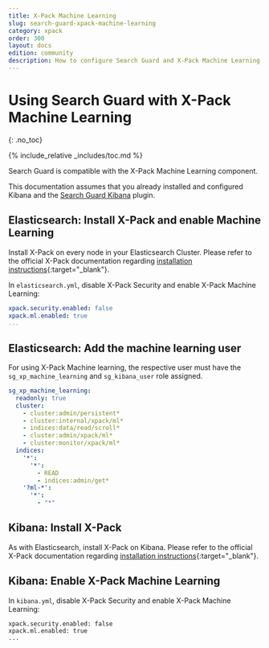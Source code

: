```yaml
---
title: X-Pack Machine Learning
slug: search-guard-xpack-machine-learning
category: xpack
order: 300
layout: docs
edition: community
description: How to configure Search Guard and X-Pack Machine Learning for Elasticsearch
---
```

<!---
Copyright 2017 floragunn GmbH
-->
# Using Search Guard with X-Pack Machine Learning
{: .no_toc}

{% include_relative _includes/toc.md %}

Search Guard is compatible with the X-Pack Machine Learning component. 

This documentation assumes that you already installed and configured Kibana and the [Search Guard Kibana](kibana_installation.md) plugin.

## Elasticsearch: Install X-Pack and enable Machine Learning

Install X-Pack on every node in your Elasticsearch Cluster. Please refer to the official X-Pack documentation regarding [installation instructions](https://www.elastic.co/guide/en/x-pack/current/installing-xpack.html){:target="_blank"}.

In `elasticsearch.yml`, disable X-Pack Security and enable X-Pack Machine Learning:


```yaml
xpack.security.enabled: false
xpack.ml.enabled: true
...
```

## Elasticsearch: Add the machine learning user

For using X-Pack Machine learning, the respective user must have the `sg_xp_machine_learning` and `sg_kibana_user` role assigned.

```yaml
sg_xp_machine_learning:
  readonly: true
  cluster:
    - cluster:admin/persistent*
    - cluster:internal/xpack/ml*
    - indices:data/read/scroll*
    - cluster:admin/xpack/ml*
    - cluster:monitor/xpack/ml*
  indices:
    '*':
      '*':
        - READ
        - indices:admin/get*
    '?ml-*':
      '*':
        - "*"
```

## Kibana: Install X-Pack

As with Elasticsearch, install X-Pack on Kibana. Please refer to the official X-Pack documentation regarding [installation instructions](https://www.elastic.co/guide/en/x-pack/current/installing-xpack.html){:target="_blank"}.
      
## Kibana: Enable X-Pack Machine Learning

In `kibana.yml`, disable X-Pack Security and enable X-Pack Machine Learning:


```
xpack.security.enabled: false
xpack.ml.enabled: true
...
```

